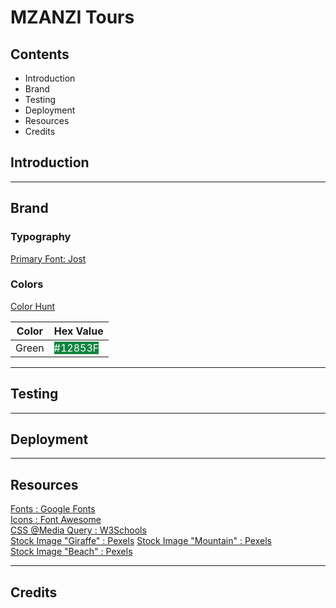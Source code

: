 # MZANZI Tours

## Contents
- Introduction
- Brand
- Testing
- Deployment
- Resources
- Credits

## Introduction

---

## Brand
### Typography
[Primary Font: Jost](https://fonts.google.com/specimen/Jost)

### Colors
[Color Hunt](https://colorhunt.co/palette/f4f6fffbd46d4f8a8b07031a)

| Color | Hex Value |
| --- | --- |
| Green | <span style="background-color:#12853F; color:#fff">#12853F</span> |

---

## Testing

---

## Deployment

---

## Resources
[Fonts : Google Fonts](https://fonts.google.com)  
[Icons : Font Awesome](https://fonts.google.com)  
[CSS @Media Query : W3Schools](https://www.w3schools.com/cssref/css3_pr_mediaquery.php)  
[Stock Image "Giraffe" : Pexels](https://www.pexels.com/photo/giraffes-standing-on-brown-grass-field-11153531/) 
[Stock Image "Mountain" : Pexels](https://www.pexels.com/photo/scenic-view-of-drakensberg-mountain-ranges-10226222/)  
[Stock Image "Beach" : Pexels](https://www.pexels.com/photo/boardwalk-overlooking-the-beach-13791865/) 

---

## Credits
